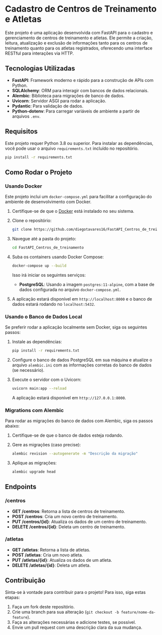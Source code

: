 # Cadastro de Centros de Treinamento e Atletas

Este projeto é uma aplicação desenvolvida com FastAPI para o cadastro e gerenciamento de centros de treinamento e atletas. Ele permite a criação, leitura, atualização e exclusão de informações tanto para os centros de treinamento quanto para os atletas registrados, oferecendo uma interface RESTful para interações via HTTP.

## Tecnologias Utilizadas

- **FastAPI**: Framework moderno e rápido para a construção de APIs com Python.
- **SQLAlchemy**: ORM para interagir com bancos de dados relacionais.
- **Alembic**: Biblioteca para migrações de banco de dados.
- **Uvicorn**: Servidor ASGI para rodar a aplicação.
- **Pydantic**: Para validação de dados.
- **Python-dotenv**: Para carregar variáveis de ambiente a partir de arquivos `.env`.

## Requisitos

Este projeto requer Python 3.8 ou superior. Para instalar as dependências, você pode usar o arquivo `requirements.txt` incluído no repositório.

```bash
pip install -r requirements.txt
```

## Como Rodar o Projeto

### Usando Docker

Este projeto inclui um `docker-compose.yml` para facilitar a configuração do ambiente de desenvolvimento com Docker.

1. Certifique-se de que o [Docker](https://www.docker.com/get-started) está instalado no seu sistema.
2. Clone o repositório:

   ```bash
   git clone https://github.com/diegotavares16/FastAPI_Centros_de_treinamento.git
   ```

3. Navegue até a pasta do projeto:

   ```bash
   cd FastAPI_Centros_de_treinamento
   ```

4. Suba os containers usando Docker Compose:

   ```bash
   docker-compose up --build
   ```

   Isso irá iniciar os seguintes serviços:
   - **PostgreSQL**: Usando a imagem `postgres:11-alpine`, com a base de dados configurada no arquivo `docker-compose.yml`.

5. A aplicação estará disponível em `http://localhost:8000` e o banco de dados estará rodando no `localhost:5432`.

### Usando o Banco de Dados Local

Se preferir rodar a aplicação localmente sem Docker, siga os seguintes passos:

1. Instale as dependências:

   ```bash
   pip install -r requirements.txt
   ```

2. Configure o banco de dados PostgreSQL em sua máquina e atualize o arquivo `alembic.ini` com as informações corretas do banco de dados (se necessário).
   
3. Execute o servidor com o Uvicorn:

   ```bash
   uvicorn main:app --reload
   ```

   A aplicação estará disponível em `http://127.0.0.1:8000`.

### Migrations com Alembic

Para rodar as migrações do banco de dados com Alembic, siga os passos abaixo:

1. Certifique-se de que o banco de dados esteja rodando.
2. Gere as migrações (caso precise):

   ```bash
   alembic revision --autogenerate -m "Descrição da migração"
   ```

3. Aplique as migrações:

   ```bash
   alembic upgrade head
   ```

## Endpoints

### /centros
- **GET /centros**: Retorna a lista de centros de treinamento.
- **POST /centros**: Cria um novo centro de treinamento.
- **PUT /centros/{id}**: Atualiza os dados de um centro de treinamento.
- **DELETE /centros/{id}**: Deleta um centro de treinamento.

### /atletas
- **GET /atletas**: Retorna a lista de atletas.
- **POST /atletas**: Cria um novo atleta.
- **PUT /atletas/{id}**: Atualiza os dados de um atleta.
- **DELETE /atletas/{id}**: Deleta um atleta.

## Contribuição

Sinta-se à vontade para contribuir para o projeto! Para isso, siga estas etapas:

1. Faça um fork deste repositório.
2. Crie uma branch para sua alteração (`git checkout -b feature/nome-da-feature`).
3. Faça as alterações necessárias e adicione testes, se possível.
4. Envie um pull request com uma descrição clara da sua mudança.

